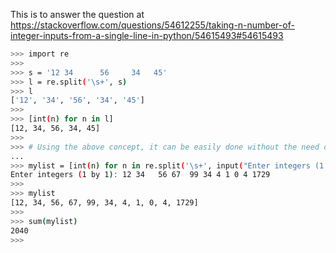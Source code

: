 This is to answer the question at https://stackoverflow.com/questions/54612255/taking-n-number-of-integer-inputs-from-a-single-line-in-python/54615493#54615493

```bash
>>> import re
>>> 
>>> s = '12 34      56     34   45'
>>> l = re.split('\s+', s)
>>> l
['12', '34', '56', '34', '45']
>>> 
>>> [int(n) for n in l]
[12, 34, 56, 34, 45]
>>> 
>>> # Using the above concept, it can be easily done without the need of explicit n (that you are taking)
... 
>>> mylist = [int(n) for n in re.split('\s+', input("Enter integers (1 by 1): ").strip())]
Enter integers (1 by 1): 12 34   56 67  99 34 4 1 0 4 1729
>>> 
>>> mylist
[12, 34, 56, 67, 99, 34, 4, 1, 0, 4, 1729]
>>> 
>>> sum(mylist)
2040
>>> 
```
